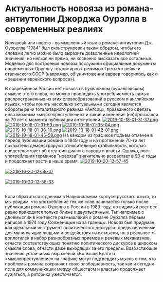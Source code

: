 # Актуальность новояза из романа-антиутопии Джорджа Оурэлла в современных реалиях
Newspeak или новояз - вымышленный язык в романе-антиутопии Дж. Оуэрелла "1984" был сконструирован таким образом, чтобы его словами легко можно было выразить дозволенные идеологией значения, но нельзя ни прямо, ни косвенно высказать все остальные. Моделью для построения новояза послужили официальные документы современных Оруэллу тоталитарных режимов Третьего рейха и сталинского СССР (например, об уничтожении евреев говорилось как о «решении еврейского вопроса»). 

В современной России нет новояза в буквальном (оурэлловском) смысле этого слова, но можно проследить употребляемость самых распространенных из этих словообразований в русском и английском языках, чтобы понять насколько актуальными сегодня являются обороты речи тоталитарного режима «Ангсоц», призванного сделать невозможным «мыслепреступление» и какие изменения (не)произошли за 70 лет с момента публикации анти-утопии. 
[![2019-10-18-01-31-37.png](https://i.postimg.cc/cLPjS4Qf/2019-10-18-01-31-37.png)](https://postimg.cc/5Xqp5JKt)
[![2019-10-18-01-31-59.png](https://i.postimg.cc/Z5Wg2yyT/2019-10-18-01-31-59.png)](https://postimg.cc/qNdjCqLY)
[![2019-10-18-01-35-04.png](https://i.postimg.cc/g0R7kFDQ/2019-10-18-01-35-04.png)](https://postimg.cc/JyrxPFS5)
[![2019-10-18-01-38-10.png](https://i.postimg.cc/mDs5PXpD/2019-10-18-01-38-10.png)](https://postimg.cc/bGmTMThc)
[![2019-10-18-01-42-01.png](https://i.postimg.cc/yYQtLTxQ/2019-10-18-01-42-01.png)](https://postimg.cc/Cz8c1kjk)
[![2019-10-18-01-45-58.png](https://i.postimg.cc/HssF0NY8/2019-10-18-01-45-58.png)](https://postimg.cc/DmHCnBb7)
На каждом из графиков подъем отмечен в период публикации романа в 1949 году и на протяжении 70-ти лет показатели демонстрируют относительную стабильность, которая свидетельствует об отсутвии диалога народа и власти. Однако, рост употребления терминов "новояза" значительно возрастает в 90-е годы и продолжает расти в наше время.
<a href="https://postimg.cc/34W2cjMt" target="_blank"><img src="https://i.postimg.cc/j54vCvMY/2019-10-20-12-57-45.png" alt="2019-10-20-12-57-45"/></a><br/><br/>
<a href="https://postimg.cc/Tytr07sy" target="_blank"><img src="https://i.postimg.cc/rmkQ87C9/2019-10-20-12-58-07.png" alt="2019-10-20-12-58-07"/></a><br/><br/>
<a href="https://postimg.cc/bZjHw2bv" target="_blank"><img src="https://i.postimg.cc/8z7ywRzL/2019-10-20-12-58-33.png" alt="2019-10-20-12-58-33"/></a><br/><br/>

Если обратиться к данным в Национальном корпусе русского языка, то мы увидим, что употребление тех же слов начинается только после публикации романа Оурэлла в России в 1989 году, но видимый рост все равно приходится только ближе к двухтысячным. Так например о двоемыслии в контексте размышлений о романе Оурэлла первым написал в 1974 году Солженицын из за границы.
Новояз был придуман как идеальный инструмент политического дискурса, предназначенный для манипуляции людьми и воздействия на их мысли, но в реальности воплотился в набор разнообразных приемов и речевых механизмов, отчасти соответствующих понятию политического дискурса в широком смысле слова, отчасти даже выходящих за его пределы.
Возрастающие значения устойчивых выражений «Большой Брат» и «мыслепреступление» на графике могут подтвердить мысль о том, что проблемы романа сохраняют свою злободневность, так как и сегодня поле для коммуникации между обществом и властью продолжает сужаться, а риторика ужесточается.
